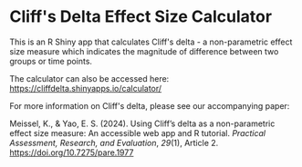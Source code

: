 # Cliff's Delta Effect Size Calculator

This is an R Shiny app that calculates Cliff's delta - a non-parametric effect size measure which indicates the magnitude of difference between two groups or time points.

The calculator can also be accessed here: <https://cliffdelta.shinyapps.io/calculator/>

For more information on Cliff's delta, please see our accompanying paper:

Meissel, K., & Yao, E. S. (2024). Using Cliff’s delta as a non-parametric effect size measure: An accessible web app and R tutorial. *Practical Assessment, Research, and Evaluation*, *29*(1), Article 2. <https://doi.org/10.7275/pare.1977>
